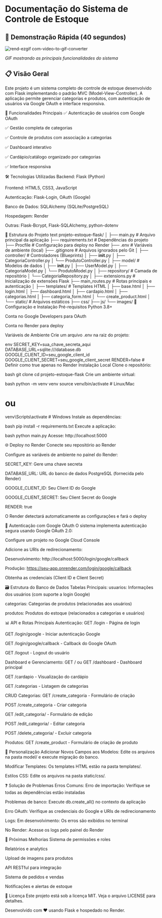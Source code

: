 # Documentação do Sistema de Controle de Estoque

## 🎥 Demonstração Rápida (40 segundos)

![rend-ezgif com-video-to-gif-converter](https://github.com/user-attachments/assets/a017a4e6-89e3-43c2-975f-4a16fbb1028e)

*GIF mostrando as principais funcionalidades do sistema*

## 📋 Visão Geral
Este projeto é um sistema completo de controle de estoque desenvolvido com Flask implementando o padrão MVC (Model-View-Controller). A aplicação permite gerenciar categorias e produtos, com autenticação de usuários via Google OAuth e interface responsiva.

🚀 Funcionalidades Principais
✅ Autenticação de usuários com Google OAuth

✅ Gestão completa de categorias

✅ Controle de produtos com associação a categorias

✅ Dashboard interativo

✅ Cardápio/catálogo organizado por categorias

✅ Interface responsiva

🛠️ Tecnologias Utilizadas
Backend: Flask (Python)

Frontend: HTML5, CSS3, JavaScript

Autenticação: Flask-Login, OAuth (Google)

Banco de Dados: SQLAlchemy (SQLite/PostgreSQL)

Hospedagem: Render

Outras: Flask-Bcrypt, Flask-SQLAlchemy, python-dotenv

📁 Estrutura do Projeto
text
projeto-estoque-flask/
│
├── main.py                 # Arquivo principal da aplicação
├── requirements.txt        # Dependências do projeto
├── Procfile               # Configuração para deploy no Render
├── .env                   # Variáveis de ambiente (local)
├── .gitignore            # Arquivos ignorados pelo Git
│
├── controller/            # Controladores (Blueprints)
│   ├── __init__.py
│   ├── CategoriaController.py
│   └── ProdutoController.py
│
├── model/                 # Modelos de dados
│   ├── __init__.py
│   ├── UserModel.py
│   ├── CategoriaModel.py
│   └── ProdutoModel.py
│
├── repository/            # Camada de repositório
│   └── CategoriaRepository.py
│
├── extensions.py          # Inicialização de extensões Flask
├── main_routes.py         # Rotas principais e autenticação
│
├── templates/             # Templates HTML
│   ├── base.html
│   ├── login.html
│   ├── dashboard.html
│   ├── cardapio.html
│   ├── categorias.html
│   ├── categoria_form.html
│   └── create_product.html
│
└── static/                # Arquivos estáticos
    ├── css/
    ├── js/
    └── images/
🔧 Configuração e Instalação
Pré-requisitos
Python 3.8+

Conta no Google Developers para OAuth

Conta no Render para deploy

Variáveis de Ambiente
Crie um arquivo .env na raiz do projeto:

env
SECRET_KEY=sua_chave_secreta_aqui
DATABASE_URL=sqlite:///database.db
GOOGLE_CLIENT_ID=seu_google_client_id
GOOGLE_CLIENT_SECRET=seu_google_client_secret
RENDER=false  # Definir como true apenas no Render
Instalação Local
Clone o repositório:

bash
git clone <url-do-repositorio>
cd projeto-estoque-flask
Crie um ambiente virtual:

bash
python -m venv venv
source venv/bin/activate  # Linux/Mac
# ou
venv\Scripts\activate     # Windows
Instale as dependências:

bash
pip install -r requirements.txt
Execute a aplicação:

bash
python main.py
Acesse: http://localhost:5000

🌐 Deploy no Render
Conecte seu repositório ao Render

Configure as variáveis de ambiente no painel do Render:

SECRET_KEY: Gere uma chave secreta

DATABASE_URL: URL do banco de dados PostgreSQL (fornecida pelo Render)

GOOGLE_CLIENT_ID: Seu Client ID do Google

GOOGLE_CLIENT_SECRET: Seu Client Secret do Google

RENDER: true

O Render detectará automaticamente as configurações e fará o deploy

🔐 Autenticação com Google OAuth
O sistema implementa autenticação segura usando Google OAuth 2.0:

Configure um projeto no Google Cloud Console

Adicione as URIs de redirecionamento:

Desenvolvimento: http://localhost:5000/login/google/callback

Produção: https://seu-app.onrender.com/login/google/callback

Obtenha as credenciais (Client ID e Client Secret)

🗃️ Estrutura do Banco de Dados
Tabelas Principais:
usuarios: Informações dos usuários (com suporte a login Google)

categorias: Categorias de produtos (relacionadas aos usuários)

produtos: Produtos do estoque (relacionados a categorias e usuários)

📊 API e Rotas Principais
Autenticação:
GET /login - Página de login

GET /login/google - Iniciar autenticação Google

GET /login/google/callback - Callback do Google OAuth

GET /logout - Logout do usuário

Dashboard e Gerenciamento:
GET / ou GET /dashboard - Dashboard principal

GET /cardapio - Visualização do cardápio

GET /categorias - Listagem de categorias

CRUD Categorias:
GET /create_categoria - Formulário de criação

POST /create_categoria - Criar categoria

GET /edit_categoria/<id> - Formulário de edição

POST /edit_categoria/<id> - Editar categoria

POST /delete_categoria/<id> - Excluir categoria

Produtos:
GET /create_product - Formulário de criação de produto

🎨 Personalização
Adicionar Novos Campos aos Modelos:
Edite os arquivos na pasta model/ e execute migração do banco.

Modificar Templates:
Os templates HTML estão na pasta templates/.

Estilos CSS:
Edite os arquivos na pasta static/css/.

❓ Solução de Problemas
Erros Comuns:
Erro de importação: Verifique se todas as dependências estão instaladas

Problemas de banco: Execute db.create_all() no contexto da aplicação

Erro OAuth: Verifique as credenciais do Google e URIs de redirecionamento

Logs:
Em desenvolvimento: Os erros são exibidos no terminal

No Render: Acesse os logs pelo painel do Render

🔮 Próximas Melhorias
Sistema de permissões e roles

Relatórios e analytics

Upload de imagens para produtos

API RESTful para integração

Sistema de pedidos e vendas

Notificações e alertas de estoque

📄 Licença
Este projeto está sob a licença MIT. Veja o arquivo LICENSE para detalhes.

Desenvolvido com ❤️ usando Flask e hospedado no Render.
